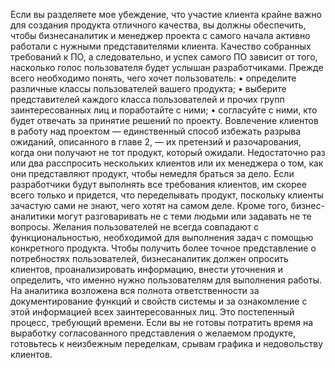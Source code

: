 Если вы разделяете мое убеждение, что участие клиента крайне важно для создания продукта отличного качества, вы должны обеспечить, чтобы бизнесаналитик и менеджер проекта с самого начала активно работали с нужными представителями клиента. Качество собранных требований к ПО, а следовательно, и успех самого ПО зависит от того, насколько голос пользователя будет услышан разработчиками. Прежде всего необходимо понять, чего хочет пользователь: • определите различные классы пользователей вашего продукта; • выберите представителей каждого класса пользователей и прочих групп заинтересованных лиц и поработайте с ними; • согласуйте с ними, кто будет отвечать за принятие решений по проекту. Вовлечение клиентов в работу над проектом — единственный способ избежать разрыва ожиданий, описанного в главе 2, — их претензий и разочарования, когда они получают не тот продукт, который ожидали. Недостаточно раз или два расспросить нескольких клиентов или их менеджера о том, как они представляют продукт, чтобы немедля браться за дело. Если разработчики будут выполнять все требования клиентов, им скорее всего только и придется, что переделывать продукт, поскольку клиенты зачастую сами не знают, чего хотят на самом деле. Кроме того, бизнес-аналитики могут разговаривать не с теми людьми или задавать не те вопросы. Желания пользователей не всегда совпадают с функциональностью, необходимой для выполнения задач с помощью конкретного продукта. Чтобы получить более точное представление о потребностях пользователей, бизнесаналитик должен опросить клиентов, проанализировать информацию, внести уточнения и определить, что именно нужно пользователям для выполнения работы. На аналитика возложена вся полнота ответственности за документирование функций и свойств системы и за ознакомление с этой информацией всех заинтересованных лиц. Это постепенный процесс, требующий времени. Если вы не готовы потратить время на выработку согласованного представления о желаемом продукте, готовьтесь к неизбежным переделкам, срывам графика и недовольству клиентов.